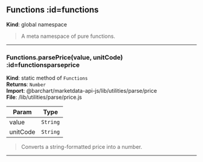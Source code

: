 ## Functions :id=functions
**Kind**: global namespace  
>A meta namespace of pure functions.


* * *

### Functions.parsePrice(value, unitCode) :id=functionsparseprice
**Kind**: static method of <code>Functions</code>  
**Returns**: <code>Number</code>  
**Import**: @barchart/marketdata-api-js/lib/utilities/parse/price  
**File**: /lib/utilities/parse/price.js  

| Param | Type |
| --- | --- |
| value | <code>String</code> | 
| unitCode | <code>String</code> | 

>Converts a string-formatted price into a number.


* * *

